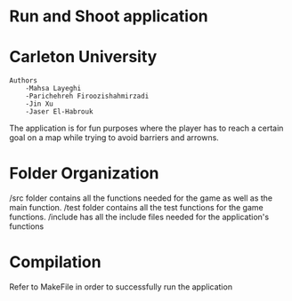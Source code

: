 
# Run and Shoot application

# Carleton University
    Authors
        -Mahsa Layeghi
        -Parichehreh Firoozishahmirzadi
        -Jin Xu
        -Jaser El-Habrouk

The application is for fun purposes where the player has to reach a certain goal on a map while trying to avoid barriers and arrowns.

# Folder Organization
/src folder contains all the functions needed for the game as well as the main function.
/test folder contains all the test functions for the game functions.
/include has all the include files needed for the application's functions

# Compilation
Refer to MakeFile in order to successfully run the application











